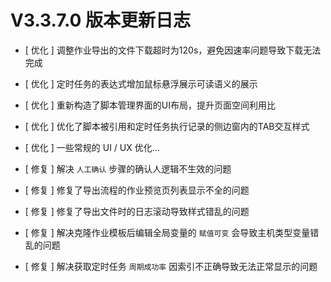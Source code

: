 # V3.3.7.0 版本更新日志



- [ 优化 ] 调整作业导出的文件下载超时为120s，避免因速率问题导致下载无法完成
- [ 优化 ] 定时任务的表达式增加鼠标悬浮展示可读语义的展示
- [ 优化 ] 重新构造了脚本管理界面的UI布局，提升页面空间利用比
- [ 优化 ] 优化了脚本被引用和定时任务执行记录的侧边窗内的TAB交互样式
- [ 优化 ] 一些常规的 UI / UX 优化...


- [ 修复 ] 解决 `人工确认` 步骤的确认人逻辑不生效的问题
- [ 修复 ] 修复了导出流程的作业预览页列表显示不全的问题
- [ 修复 ] 修复了导出文件时的日志滚动导致样式错乱的问题
- [ 修复 ] 解决克隆作业模板后编辑全局变量的 `赋值可变` 会导致主机类型变量错乱的问题
- [ 修复 ] 解决获取定时任务 `周期成功率` 因索引不正确导致无法正常显示的问题